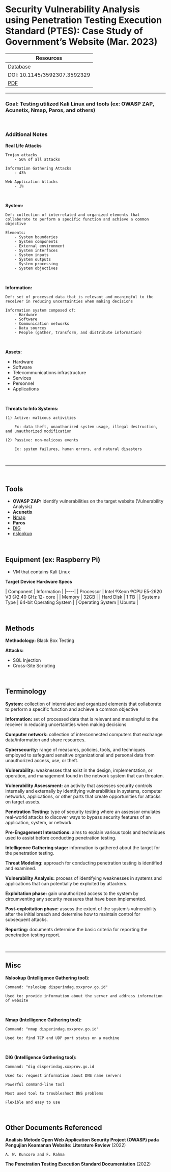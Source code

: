 # Security Vulnerability Analysis using Penetration Testing Execution Standard (PTES): Case Study of Government’s Website (Mar. 2023)

| Resources	|
|----------|
| [Database](https://doi-org.ezproxy.semo.edu:2443/10.1145/3592307.3592329) |
| DOI: 10.1145/3592307.3592329 |
| [PDF](https://dl-acm-org.ezproxy.semo.edu:2443/doi/pdf/10.1145/3592307.3592329) |

----

### Goal: Testing utilized Kali Linux and tools (ex: OWASP ZAP, Acunetix, Nmap, Paros, and others)

<br>

### Additional Notes

**Real Life Attacks**

	Trojan attacks
		- 56% of all attacks
		
	Information Gathering Attacks
		- 43%
		
	Web Application Attacks
		- 1%

<br>
		
**System:** 
	
	Def: collection of interrelated and organized elements that collaborate to perform a specific function and achieve a common objective
	
	Elements: 
		- System boundaries
		- System components
		- External environment
		- System interfaces
		- System inputs
		- System outputs
		- System processing
		- System objectives
		
<br>

**Information:** 
	
	Def: set of processed data that is relevant and meaningful to the receiver in reducing uncertainties when making decisions
	
	Information system composed of:
		- Hardware
		- Software
		- Communication networks
		- Data sources
		- People (gather, transform, and distribute information)
		
<br>
		
**Assets:**
- Hardware
- Software
- Telecommunications infrastructure
- Services
- Personnel
- Applications

<br>

**Threats to Info Systems:**

	(1) Active: malicous activities
		
		Ex: data theft, unauthorized system usage, illegal destruction, and unauthorized modification
		
	(2) Passive: non-malicous events
	
		Ex: system failures, human errors, and natural disasters 

<br>

----

<br>

<a id="tools"></a>
## Tools

- **OWASP ZAP:** identify vulnerabilities on the target website (Vulnerability Analysis)
- **Acunetix**
- [Nmap](#nmap)
- **Paros**
- [DIG](#dig)
- [nslookup](#nslookup)


<br>

<a id="equipment"></a>
## Equipment (ex: Raspberry Pi)  

- VM that contains Kali Linux 

**Target Device Hardware Specs**

| Component	| Information	|
|----|
| Processor			| Intel ®Xeon ®CPU E5-2620 V3 @2.40 GHz 12- core	|
| Memory 			| 32GB 												|
| Hard Disk 		| 1 TB 												|
| Systems Type 		| 64-bit Operating System 							|
| Operating System 	| Ubuntu 											|

<br>

<a id="methods"></a>
## Methods

**Methodology:** Black Box Testing

**Attacks:**
 - SQL Injection
 - Cross-Site Scripting 

<br> 

<a id="terminology"></a>
## Terminology

**System:** collection of interrelated and organized elements that collaborate to perform a specific function and achieve a common objective

**Information:** set of processed data that is relevant and meaningful to the receiver in reducing uncertainties when making decisions

**Computer network:** collection of interconnected computers that exchange data/information and share resources.

**Cybersecurity:** range of measures, policies, tools, and techniques employed to safeguard sensitive organizational and personal data from unauthorized access, use, or theft.

**Vulnerability:** weaknesses that exist in the design, implementation, or operation, and management found in the network system that can threaten.

**Vulnerability Assessment:** an activity that assesses security controls internally and externally by identifying vulnerabilities in systems, computer networks, applications, or other parts that create opportunities for attacks on target assets.

**Penetration Testing:** type of security testing where an assessor emulates real-world attacks to discover ways to bypass security features of an application, system, or network.

**Pre-Engagement Interactions:** aims to explain various tools and techniques used to assist before conducting penetration testing.

**Intelligence Gathering stage:** information is gathered about the target for the penetration testing. 

**Threat Modeling:** approach for conducting penetration testing is identified and examined.

**Vulnerability Analysis:** process of identifying weaknesses in systems and applications that can potentially be exploited by attackers.

**Exploitation phase:** gain unauthorized access to the system by circumventing any security measures that have been implemented.

**Post-exploitation phase:** assess the extent of the system’s vulnerability after the initial breach and determine how to maintain control for subsequent attacks.

**Reporting:** documents determine the basic criteria for reporting the penetration testing report.

<br>

----

## Misc

<a id="nslookup"></a>
**Nslookup (Intelligence Gathering tool):**

	Command: "nslookup disperindag.xxxprov.go.id" 
	
	Used to: provide information about the server and address information of website

<br>

<a id="nmap"></a>
**Nmap (Intelligence Gathering tool):**

	Command: "nmap disperindag.xxxprov.go.id"
	
	Used to: find TCP and UDP port status on a machine
	
<br>

<a id="dig"></a>
**DIG (Intelligence Gathering tool):**

	Command: "dig disperindag.xxxprov.go.id

	Used to: request information about DNS name servers
	
	Powerful command-line tool 
	
	Most used tool to troubleshoot DNS problems
	
	Flexible and easy to use

<br>

## Other Documents Referenced

**Analisis Metode Open Web Application Security Project (OWASP) pada Pengujian Keamanan Website: Literature Review** (2022)
	
	A. W. Kuncoro and F. Rahma

**The Penetration Testing Execution Standard Documentation** (2022)
